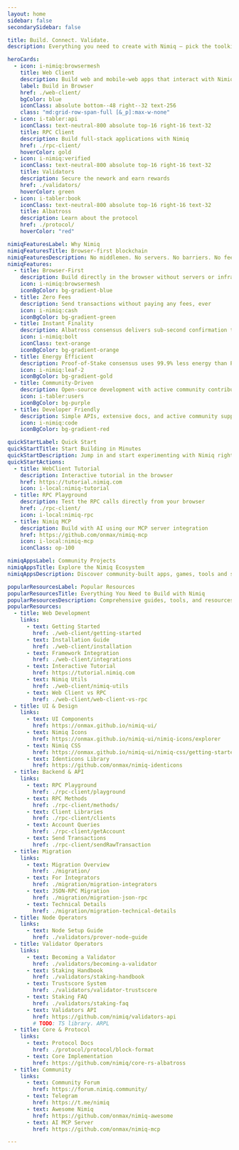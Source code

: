 ```yaml
---
layout: home
sidebar: false
secondarySidebar: false

title: Build. Connect. Validate.
description: Everything you need to create with Nimiq — pick the toolkit that fits your stack.

heroCards:
  - icon: i-nimiq:browsermesh
    title: Web Client
    description: Build web and mobile-web apps that interact with Nimiq directly in the browser. Completely decentralized, no server required
    label: Build in Browser
    href: ./web-client/
    bgColor: blue
    iconClass: absolute bottom--48 right--32 text-256
    class: "md:grid-row-span-full [&_p]:max-w-none"
  - icon: i-tabler:api
    iconClass: text-neutral-800 absolute top-16 right-16 text-32
    title: RPC Client
    description: Build full-stack applications with Nimiq
    href: ./rpc-client/
    hoverColor: gold
  - icon: i-nimiq:verified
    iconClass: text-neutral-800 absolute top-16 right-16 text-32
    title: Validators
    description: Secure the nework and earn rewards
    href: ./validators/
    hoverColor: green
  - icon: i-tabler:book
    iconClass: text-neutral-800 absolute top-16 right-16 text-32
    title: Albatross
    description: Learn about the protocol
    href: ./protocol/
    hoverColor: "red"

nimiqFeaturesLabel: Why Nimiq
nimiqFeaturesTitle: Browser-first blockchain
nimiqFeaturesDescription: No middlemen. No servers. No barriers. No fees. Connect directly to from any browser.
nimiqFeatures:
  - title: Browser-First
    description: Build directly in the browser without servers or infrastructure
    icon: i-nimiq:browsermesh
    iconBgColor: bg-gradient-blue
  - title: Zero Fees
    description: Send transactions without paying any fees, ever
    icon: i-nimiq:cash
    iconBgColor: bg-gradient-green
  - title: Instant Finality
    description: Albatross consensus delivers sub-second confirmation times
    icon: i-nimiq:bolt
    iconClass: text-orange
    iconBgColor: bg-gradient-orange
  - title: Energy Efficient
    description: Proof-of-Stake consensus uses 99.9% less energy than PoW
    icon: i-nimiq:leaf-2
    iconBgColor: bg-gradient-gold
  - title: Community-Driven
    description: Open-source development with active community contributions
    icon: i-tabler:users
    iconBgColor: bg-purple
  - title: Developer Friendly
    description: Simple APIs, extensive docs, and active community support
    icon: i-nimiq:code
    iconBgColor: bg-gradient-red

quickStartLabel: Quick Start
quickStartTitle: Start Building in Minutes
quickStartDescription: Jump in and start experimenting with Nimiq right away. No setup required.
quickStartActions:
  - title: WebClient Tutorial
    description: Interactive tutorial in the browser
    href: https://tutorial.nimiq.com
    icon: i-local:nimiq-tutorial
  - title: RPC Playground
    description: Test the RPC calls directly from your browser
    href: ./rpc-client/
    icon: i-local:nimiq-rpc
  - title: Nimiq MCP
    description: Build with AI using our MCP server integration
    href: https://github.com/onmax/nimiq-mcp
    icon: i-local:nimiq-mcp
    iconClass: op-100

nimiqAppsLabel: Community Projects
nimiqAppsTitle: Explore the Nimiq Ecosystem
nimiqAppsDescription: Discover community-built apps, games, tools and services powered by Nimiq's ecosystem.

popularResourcesLabel: Popular Resources
popularResourcesTitle: Everything You Need to Build with Nimiq
popularResourcesDescription: Comprehensive guides, tools, and resources to help you build amazing applications with Nimiq.
popularResources:
  - title: Web Development
    links:
      - text: Getting Started
        href: ./web-client/getting-started
      - text: Installation Guide
        href: ./web-client/installation
      - text: Framework Integration
        href: ./web-client/integrations
      - text: Interactive Tutorial
        href: https://tutorial.nimiq.com
      - text: Nimiq Utils
        href: ./web-client/nimiq-utils
      - text: Web Client vs RPC
        href: ./web-client/web-client-vs-rpc
  - title: UI & Design
    links:
      - text: UI Components
        href: https://onmax.github.io/nimiq-ui/
      - text: Nimiq Icons
        href: https://onmax.github.io/nimiq-ui/nimiq-icons/explorer
      - text: Nimiq CSS
        href: https://onmax.github.io/nimiq-ui/nimiq-css/getting-started
      - text: Identicons Library
        href: https://github.com/onmax/nimiq-identicons
  - title: Backend & API
    links:
      - text: RPC Playground
        href: ./rpc-client/playground
      - text: RPC Methods
        href: ./rpc-client/methods/
      - text: Client Libraries
        href: ./rpc-client/clients
      - text: Account Queries
        href: ./rpc-client/getAccount
      - text: Send Transactions
        href: ./rpc-client/sendRawTransaction
  - title: Migration
    links:
      - text: Migration Overview
        href: ./migration/
      - text: For Integrators
        href: ./migration/migration-integrators
      - text: JSON-RPC Migration
        href: ./migration/migration-json-rpc
      - text: Technical Details
        href: ./migration/migration-technical-details
  - title: Node Operators
    links:
      - text: Node Setup Guide
        href: ./validators/prover-node-guide
  - title: Validator Operators
    links:
      - text: Becoming a Validator
        href: ./validators/becoming-a-validator
      - text: Staking Handbook
        href: ./validators/staking-handbook
      - text: Trustscore System
        href: ./validators/validator-trustscore
      - text: Staking FAQ
        href: ./validators/staking-faq
      - text: Validators API
        href: https://github.com/nimiq/validators-api
        # TODO: TS library. ARPL
  - title: Core & Protocol
    links:
      - text: Protocol Docs
        href: ./protocol/protocol/block-format
      - text: Core Implementation
        href: https://github.com/nimiq/core-rs-albatross
  - title: Community
    links:
      - text: Community Forum
        href: https://forum.nimiq.community/
      - text: Telegram
        href: https://t.me/nimiq
      - text: Awesome Nimiq
        href: https://github.com/onmax/nimiq-awesome
      - text: AI MCP Server
        href: https://github.com/onmax/nimiq-mcp

---
```


<script setup lang="ts">
import './node_modules/nimiq-css/dist/css/static-content.css'
import './.vitepress/theme/assets/home.css'
import Hero from './.vitepress/theme/components/Hero.vue'
import QuickStart from './.vitepress/theme/components/QuickStart.vue'
import NimiqFeatures from './.vitepress/theme/components/NimiqFeatures.vue'
import NimiqAppsSection from './.vitepress/theme/components/NimiqAppsSection.vue'
import PopularResources from './.vitepress/theme/components/PopularResources.vue'
</script>

<Hero bg-neutral-0 :title="$frontmatter.title" :description="$frontmatter.description" :cards="$frontmatter.heroCards" />

<NimiqFeatures bg-darkerblue f-pb-3xl f-pt-2xl :title="$frontmatter.nimiqFeaturesTitle" :description="$frontmatter.nimiqFeaturesDescription" :label="$frontmatter.nimiqFeaturesLabel" :features="$frontmatter.nimiqFeatures" />

<QuickStart f-py-3xl :title="$frontmatter.quickStartTitle" :description="$frontmatter.quickStartDescription" :label="$frontmatter.quickStartLabel" :actions="$frontmatter.quickStartActions" />

<NimiqAppsSection f-py-3xl :title="$frontmatter.nimiqAppsTitle" :description="$frontmatter.nimiqAppsDescription" :label="$frontmatter.nimiqAppsLabel" bg-neutral-0 />

<PopularResources :label="$frontmatter.popularResourcesLabel" :title="$frontmatter.popularResourcesTitle" :description="$frontmatter.popularResourcesDescription" :resources="$frontmatter.popularResources" />
